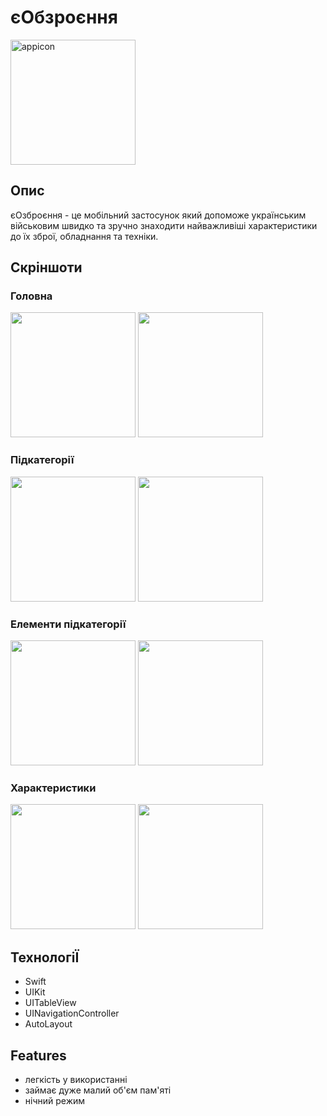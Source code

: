 # єОбзроєння

<img src="https://user-images.githubusercontent.com/75438934/188158583-65d6b3f8-5400-423f-9dad-c23fa58ed8d6.png" alt="appicon" width="200"/>



## Опис
єОзброєння - це мобільний застосунок який допоможе українським військовим швидко та зручно знаходити найважливіші характеристики до їх зброї, обладнання та техніки.

## Скріншоти
### Головна
<p float="left">
  <img src="https://user-images.githubusercontent.com/75438934/188166901-6a733e26-abab-4c97-bcf0-4497cf488afa.png" width="200" />
  <img src="https://user-images.githubusercontent.com/75438934/188166915-22e7d4be-b7f5-419a-a259-e87c1e99e8a7.png" width="200" /> 
</p>


### Підкатегорії
<p float="left">
  <img src="https://user-images.githubusercontent.com/75438934/188167775-88afb8ae-8901-4db0-8d2a-c3ead5e8665d.png" width="200" />
  <img src="https://user-images.githubusercontent.com/75438934/188167780-437bd8e7-7ae5-476f-8d16-9e2c3ad2fca6.png" width="200" /> 
</p>


### Елементи підкатегорії
<p float="left">
  <img src="https://user-images.githubusercontent.com/75438934/188167783-b3075fdc-ba5f-49c6-99ba-730e7b42822c.png" width="200" />
  <img src="https://user-images.githubusercontent.com/75438934/188167785-c83f7822-9ebc-4e52-b899-ae6f6cc6310a.png" width="200" /> 
</p>


### Характеристики
<p float="left">
  <img src="https://user-images.githubusercontent.com/75438934/188167788-8ba8839f-e44e-482d-95be-f3403aa8581c.png" width="200" />
  <img src="https://user-images.githubusercontent.com/75438934/188167786-a06c0421-bfbf-4200-9d21-30ea11ec9a91.png" width="200" /> 
</p>


## ТехнологіЇ

- Swift
- UIKit
- UITableView
- UINavigationController
- AutoLayout

## Features

- легкість у використанні
- займає дуже малий об'єм пам'яті
- нічний режим
